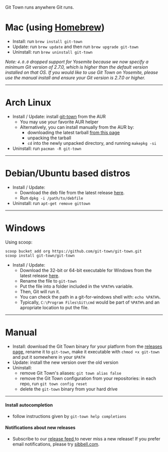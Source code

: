 Git Town runs anywhere Git runs.

# Mac (using [Homebrew](http://brew.sh))

- Install: run `brew install git-town`
- Update: run `brew update` and then run `brew upgrade git-town`
- Uninstall: run `brew uninstall git-town`

_Note: `4.0.0` dropped support for Yosemite because we now specify a minimum Git
version of 2.7.0, which is higher than the default version installed on that OS.
If you would like to use Git Town on Yosemite, please use the manual install and
ensure your Git version is 2.7.0 or higher._

---

# Arch Linux

- Install / Update: install
  [git-town](https://aur.archlinux.org/packages/git-town/) from the AUR
  - You may use your favorite AUR helper
  - Alternatively, you can install manually from the AUR by:
    - downloading the latest tarball
      [from this page](https://aur.archlinux.org/packages/git-town/)
    - unpacking the tarball
    - `cd` into the newly unpacked directory, and running `makepkg -si`
- Uninstall: run `pacman -R git-town`

---

# Debian/Ubuntu based distros

- Install / Update:
  - Download the deb file from the latest release
    [here](https://github.com/git-town/git-town/releases).
  - Run `dpkg -i /path/to/debfile`
- Uninstall: run `apt-get remove gittown`

---

# Windows

Using scoop:

```
scoop bucket add org https://github.com/git-town/git-town.git
scoop install git-town/git-town
```

- Install / Update:
  - Download the 32-bit or 64-bit executable for Windows from the latest release
    [here](https://github.com/git-town/git-town/releases).
  - Rename the file to `git-town`
  - Put the file into a folder included in the `%PATH%` variable.
  - Then, Git will run it.
  - You can check the path in a git-for-windows shell with: `echo %PATH%`.
  - Typically, `C:\Program Files\Git\cmd` would be part of `%PATH%` and an
    apropriate location to put the file.

---

# Manual

- Install: download the Git Town binary for your platform from the
  [releases page](https://github.com/git-town/git-town/releases), rename it to
  `git-town`, make it executable with `chmod +x git-town` and put it somewhere
  in your `$PATH`
- Update: install the new version over the old version
- Uninstall:
  - remove Git Town's aliases: `git town alias false`
  - remove the Git Town configuration from your repositories: in each repo, run
    `git town config reset`
  - delete the `git-town` binary from your hard drive

---

#### Install autocompletion

- follow instructions given by `git-town help completions`

#### Notifications about new releases

- Subscribe to our <a href="https://github.com/git-town/git-town/releases.atom">
  release feed <i class="ion-social-rss accent-color"></i></a> to never miss a
  new release! If you prefer email notifications, please try
  [sibbell.com](https://sibbell.com).

```

```
